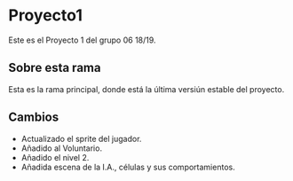 ﻿# Proyecto1

Este es el Proyecto 1 del grupo 06 18/19.

## Sobre esta rama

Esta es la rama principal, donde está la última versiún estable del proyecto.

## Cambios

- Actualizado el sprite del jugador.
- Añadido al Voluntario.
- Añadido el nivel 2.
- Añadida escena de la I.A., células y sus comportamientos.
